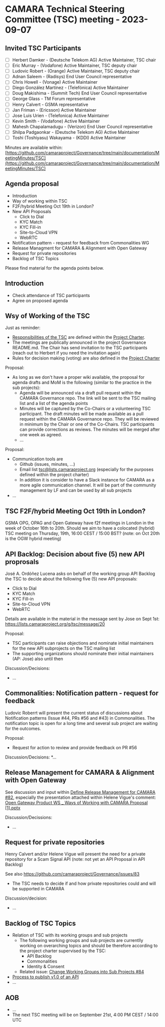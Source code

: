 # CAMARA Technical Steering Committee (TSC) meeting - 2023-09-07

## Invited TSC Participants

* [ ] Herbert Damker - (Deutsche Telekom AG) Active Maintainer, TSC chair
* [ ] Eric Murray - (Vodafone) Active Maintainer, TSC deputy chair
* [ ] Ludovic Robert - (Orange) Active Maintainer, TSC deputy chair
* [ ] Adnan Saleem - (Radisys) End User Council representative
* [ ] Chris Howell - (Vonage) Active Maintainer
* [ ] Diego González Martínez - (Telefónica) Active Maintainer
* [ ] Doug Makishima - (Summit Tech) End User Council representative
* [ ] George Glass - TM Forum representative
* [ ] Henry Calvert - GSMA representative
* [ ] Jan Friman - (Ericsson) Active Maintainer
* [ ] Jose Luis Urien - (Telefonica) Active Maintainer
* [ ] Kevin Smith - (Vodafone) Active Maintainer
* [ ] Mahesh Chapalamadugu - (Verizon) End User Council representative
* [ ] Shilpa Padgaonkar - (Deutsche Telekom AG) Active Maintainer
* [ ] Toshi (Toshiyasu) Wakayama - (KDDI) Active Maintainer

Minutes are available within: [https://github.com/camaraproject/Governance/tree/main/documentation/MeetingMinutes/TSC](https://github.com/camaraproject/Governance/tree/main/documentation/MeetingMinutes/TSC)

## Agenda proposal

* Introduction
* Way of working within TSC
* F2F/hybrid Meeting Oct 19th in London?
* New API Proposals
  * Click to Dial
  * KYC Match
  * KYC Fill-in
  * Site-to-Cloud VPN
  * WebRTC
* Notification pattern - request for feedback from Commonalities WG
* Release Managment for CAMARA & Alignment with Open Gateway
* Request for private repositories
* Backlog of TSC Topics

Please find material for the agenda points below.


## Introduction

* Check attendance of TSC participants
* Agree on proposed agenda

## Wsy of Working of the TSC

Just as reminder:

* [Responsibilities of the TSC](https://github.com/camaraproject/Governance/blob/main/ProjectCharter.md#:~:text=The%20TSC%20is%20responsible%20for%20all%20aspects%20of%20oversight%20relating%20to%20the%20Project) are defined within the [Project Charter](https://github.com/camaraproject/Governance/blob/main/ProjectCharter.md). 
* The meetings are publically announced in the project Governance README.md. The Chair has send invitation to the TSC participants (reach out to Herbert if you need the invitation again)
* Rules for decision making (voting) are also defined in the [Project Charter](https://github.com/camaraproject/Governance/blob/main/ProjectCharter.md)

Proposal:

* As long as we don't have a proper wiki available, the proposal for agenda drafts and MoM is the following (similar to the practice in the sub projects):
  * Agenda will be announced via a draft pull request within the CAMARA Governance repo. The link will be sent to the TSC mailing list and a list of the agenda points
  * Minutes will be captured by the Co-Chairs or a volunteering TSC participant. The draft minutes will be made available as a pull request within the CAMARA Governance repo. They will be reviewed in minimum by the Chair or one of the Co-Chairs. TSC participants can provide corrections as reviews. The minutes will be merged after one week as agreed.
  * ...

Proposal:

* Communication tools are 
  * Github (issues, minutes, ...)
  * Email list tsc@lists.camaraproject.org (especially for the purposes defined within the project charter)
  * In addition it is consider to have a Slack instance for CAMARA as a more agile communication channel. It will be part of the community management by LF and can be used by all sub projects
* ...

## TSC F2F/hybrid Meeting Oct 19th in London?

GSMA OPG, OPAG and Open Gateway have f2f meetings in London in the week of October 16th to 20th. 
Should we aim to have a colocated (hybrid) TSC meeting on Thursday, 19th, 16:00 CEST / 15:00 BST?
(note: on Oct 20th is the OGW hybrid meeting)

## API Backlog: Decision about five (5) new API proprosals

José A. Ordóñez Lucena asks on behalf of the working group API Backlog the TSC to decide about the following five (5) new API proposals:
* Click to Dial
* KYC Match
* KYC Fill-in
* Site-to-Cloud VPN
* WebRTC

Details are available in the material in the message sent by Jose on Sept 1st: https://lists.camaraproject.org/g/tsc/message/20 

Proposal: 
* TSC participants can raise objections and nominate initial maintainers for the new API subprojects on the TSC mailing list
* The supporting organizations should nominate their initial maintainers (AP: Jose) also until then

Discussion/Decisions:
* ...

## Commonalities: Notification pattern - request for feedback

Ludovic Roberrt will present the current status of discussions about Notification patterns (Issue #44, PRs #56 and #43) in Commonalities. The notification topic is open for a long time and several sub project are waiting for the outcomes.

Proposal:
* Request for action to review and provide feedback on PR #56

Discussion/Decisions:
*...


## Release Management for CAMARA & Alignment with Open Gateway

See discussion and input within [Define Release Management for CAMARA #82](https://github.com/camaraproject/Governance/issues/82), especially the presentation attached within Helene Vigue's comment: [Open Gateway Product WS _ Ways of Working with CAMARA Proposal [1].pptx](https://github.com/camaraproject/Governance/files/12525953/Open.Gateway.Product.WS._.Ways.of.Working.with.CAMARA.Proposal.1.pptx)

Discussion/Decissions:
* ...


## Request for private repositories

Henry Calvert and/or Helene Vigue will present the need for a private repository for a Scam Signal API (note: not yet an API Proposal in API Backlog)

See also https://github.com/camaraproject/Governance/issues/83

* The TSC needs to decide if and how private repositories could and will be supported in CAMARA

Discussion/decision:
* ...

## Backlog of TSC Topics

* Relation of TSC with its working groups and sub projects
  * The following working groups and sub projects are currentlly working on overarching topics and should be therefore according to the project charter supervised by the TSC:
    * API Backlog
    * Commonalities
    * Identity & Consent
  * Related issue: [Change Working Groups into Sub Projects #84](https://github.com/camaraproject/Governance/issues/84) 
* [Process to publish v1.0 of an API](https://github.com/camaraproject/Governance/issues/85) 
* ...


## AOB

* ...
* The next TSC meeting will be on September 21st, 4:00 PM CEST / 14:00 UTC
